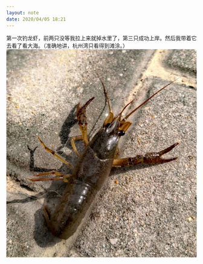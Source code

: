 ```yaml
---
layout: note
date: 2020/04/05 18:21
---
```

第一次钓龙虾，前两只没等我拉上来就掉水里了，第三只成功上岸。然后我带着它去看了看大海。（准确地讲，杭州湾只看得到滩涂。）
![龙虾一号](/images/notes/longxia.jpg)
